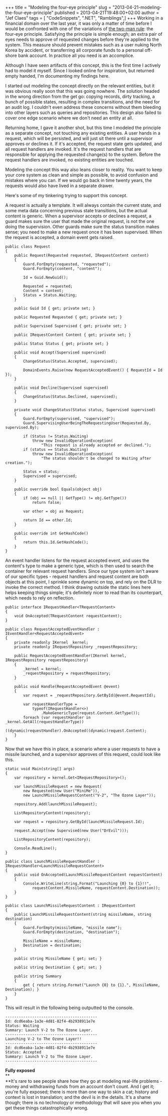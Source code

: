 +++
title = "Modeling the four-eye principle"
slug = "2013-04-21-modeling-the-four-eye-principle"
published = 2013-04-21T19:48:00+02:00
author = "Jef Claes"
tags = [ "CodeSnippets", ".NET", "Ramblings",]
+++
Working in a financial domain over the last year, it was only a matter
of time before I would be confronted with one of the variations of [the
two-man rule](http://en.wikipedia.org/wiki/Two-man_rule): the four-eye
principle. Satisfying the principle is simple enough; an extra pair of
eyes needs to approve of requested changes before they're applied to the
system. This measure should prevent mistakes such as a user nuking North
Korea by accident, or transferring all corporate funds to a personal
off-shore bank account. In practice all you need is an accomplice.  
  
Although I have seen artifacts of this concept, this is the first time I
actively had to model it myself. Since I looked online for inspiration,
but returned empty handed, I'm documenting my findings here.  
  
I started out modeling the concept directly on the relevant entities,
but it was obvious really soon that this was going nowhere. The solution
headed in the wrong direction from the get go: copying records, dirty
tracking, a bunch of possible states, resulting in complex transitions,
and the need for an audit log. I couldn't even address these concerns
without them bleeding into other layers such as queries and
repositories. This design also failed to cover one edge scenario where
we don't need an entity at all.  
  
Returning home, I gave it another shot, but this time I modeled the
principle as a separate concept, not touching any existing entities. A
user hands in a request, which will be persisted, and will just sit
there until a supervisor approves or declines it. If it's accepted, the
request state gets updated, and all request handlers are invoked. It's
the request handlers that are responsible for applying the requested
change(s) to the system. Before the request handlers are invoked, no
existing entities are touched.  
  
Modeling the concept this way also leans closer to reality. You want to
keep your core system as clean and simple as possible, to avoid
confusion and mistakes where you can. If we would go back in time twenty
years, the requests would also have lived in a separate drawer.  
  
Here's some of my tinkering trying to support this concept.  
  
A request is actually a template. It will always contain the current
state, and some meta data concerning previous state transitions, but the
actual content is generic. When a supervisor accepts or declines a
request, a guard makes sure the user that made the original request, is
not the one doing the supervision. Other guards make sure the status
transition makes sense; you need to make a new request once it has been
supervised. When the request is accepted, a domain event gets raised.

    public class Request
    {
        public Request(Requested requested, IRequestContent content)
        {
            Guard.ForEmpty(requested, "requested");
            Guard.ForEmpty(content, "content");

            Id = Guid.NewGuid();

            Requested = requested;
            Content = content;
            Status = Status.Waiting;
        }

        public Guid Id { get; private set; }

        public Requested Requested { get; private set; }

        public Supervised Supervised { get; private set; }

        public IRequestContent Content { get; private set; }

        public Status Status { get; private set; }

        public void Accept(Supervised supervised)
        {         
            ChangeStatus(Status.Accepted, supervised);

            DomainEvents.Raise(new RequestAcceptedEvent() { RequestId = Id });
        }

        public void Decline(Supervised supervised)
        {           
            ChangeStatus(Status.Declined, supervised);            
        }

        private void ChangeStatus(Status status, Supervised supervised)
        {
            Guard.ForEmpty(supervised, "supervised");
            Guard.SupervisingUserBeingTheRequestingUser(Requested.By, supervised.By);

            if (Status != Status.Waiting)
                throw new InvalidOperationException(
                    "This request is already accepted or declined.");
            if (status == Status.Waiting)
                throw new InvalidOperationException(
                    "The status shouldn't be changed to Waiting after creation.");            

            Status = status;
            Supervised = supervised;
        }

        public override bool Equals(object obj)
        {
            if (obj == null || GetType() != obj.GetType())
                return false;

            var other = obj as Request;

            return Id == other.Id;
        }

        public override int GetHashCode()
        {
            return this.Id.GetHashCode();
        }
    }  

An event handler listens for the request accepted event, and uses the
content's type to make a generic type, which is then used to search the
container for relevant request handlers. Since our type system isn't
aware of our specific types - request handlers and request content are
both objects at this point, I sprinkle some dynamic on top, and rely on
the DLR to invoke the correct method. I think drawing outside the static
lines here helps keeping things simple; it's definitely nicer to read
than its counterpart, which needs to rely on reflection.

    public interface IRequestHandler<TRequestContent>
    {
        void OnAccepted(TRequestContent requestContent);
    }

    public class RequestAcceptedEventHandler : IEventHandler<RequestAcceptedEvent>
    {
        private readonly IKernel _kernel;
        private readonly IRequestRepository _requestRepository;

        public RequestAcceptedEventHandler(IKernel kernel, IRequestRepository requestRepository)
        {
            _kernel = kernel;
            _requestRepository = requestRepository;
        }

        public void Handle(RequestAcceptedEvent @event)
        {
            var request = _requestRepository.GetById(@event.RequestId);

            var requestHandlerType = 
                typeof(IRequestHandler<>)
                    .MakeGenericType(request.Content.GetType());
            foreach (var requestHandler in _kernel.GetAll(requestHandlerType))
                ((dynamic)requestHandler).OnAccepted((dynamic)request.Content);
        }
    }

Now that we have this in place, a scenario where a user requests to have
a missile launched, and a supervisor approves of this request, could
look like this.

    static void Main(string[] args)
    {
        var repository = kernel.Get<IRequestRepository>();
        
        var launchMissileRequest = new Request(
            new Requested(new User("MiniMe")),
            new LaunchMissileRequestContent("V-2", "The Ozone Layer"));
        
        repository.Add(launchMissileRequest);

        ListRepositoryContent(repository);
        
        var request = repository.GetById(launchMissileRequest.Id);
        
        request.Accept(new Supervised(new User("DrEvil")));

        ListRepositoryContent(repository);

        Console.ReadLine();
    }

    public class LaunchMissileRequestHandler : IRequestHandler<LaunchMissileRequestContent>
    {
        public void OnAccepted(LaunchMissileRequestContent requestContent)
        {    
            Console.WriteLine(string.Format("Launching {0} to {1}!!",
                requestContent.MissileName, requestContent.Destination));
        }
    }

    public class LaunchMissileRequestContent : IRequestContent
    {
        public LaunchMissileRequestContent(string missileName, string destination)
        {
            Guard.ForEmpty(missileName, "missile name");
            Guard.ForEmpty(destination, "destination");

            MissileName = missileName;
            Destination = destination;
        }

        public string MissileName { get; set; }

        public string Destination { get; set; }

        public string Summary
        {
            get { return string.Format("Launch {0} to {1}.", MissileName, Destination); }
        }
    }

This will result in the following being outputted to the console.

    -----------------------------------------
    Id: dcd6eaba-1a3e-4d81-82f4-4b2938911e7e
    Status: Waiting
    Summary: Launch V-2 to The Ozone Layer.
    -----------------------------------------
    Launching V-2 to The Ozone Layer!!
    -----------------------------------------
    Id: dcd6eaba-1a3e-4d81-82f4-4b2938911e7e
    Status: Accepted
    Summary: Launch V-2 to The Ozone Layer.
    -----------------------------------------

**Fully exposed**  
**  
**It's rare to see people share how they go at modeling real-life
problems - money and withdrawing funds from an account don't count. And
I get it; you're fully exposed; there is more than one way to skin a
cat; history and context is lost in translation; and the devil is in the
details. It's a shame though; there is no technology or methodology that
will save you when you get these things catastrophically wrong.
